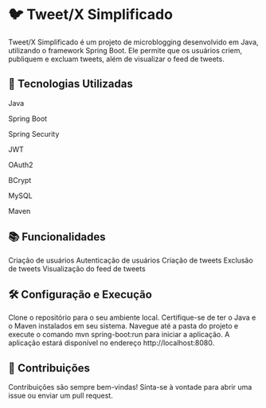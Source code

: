 # 🐦 Tweet/X Simplificado

Tweet/X Simplificado é um projeto de microblogging desenvolvido em Java, utilizando o framework Spring Boot. Ele permite que os usuários criem, publiquem e excluam tweets, além de visualizar o feed de tweets.  

## 🚀 Tecnologias Utilizadas

Java

Spring Boot

Spring Security

JWT

OAuth2

BCrypt

MySQL

Maven

## 📚 Funcionalidades

Criação de usuários
Autenticação de usuários
Criação de tweets
Exclusão de tweets
Visualização do feed de tweets

## 🛠️ Configuração e Execução

Clone o repositório para o seu ambiente local.
Certifique-se de ter o Java e o Maven instalados em seu sistema.
Navegue até a pasta do projeto e execute o comando mvn spring-boot:run para iniciar a aplicação.
A aplicação estará disponível no endereço http://localhost:8080.

 
## 🤝 Contribuições

Contribuições são sempre bem-vindas! Sinta-se à vontade para abrir uma issue ou enviar um pull request.  
